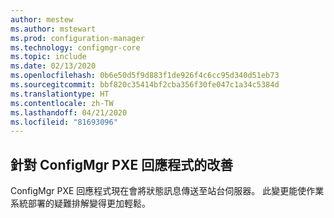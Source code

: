 ```yaml
---
author: mestew
ms.author: mstewart
ms.prod: configuration-manager
ms.technology: configmgr-core
ms.topic: include
ms.date: 02/13/2020
ms.openlocfilehash: 0b6e50d5f9d883f1de926f4c6cc95d340d51eb73
ms.sourcegitcommit: bbf820c35414bf2cba356f30fe047c1a34c5384d
ms.translationtype: HT
ms.contentlocale: zh-TW
ms.lasthandoff: 04/21/2020
ms.locfileid: "81693096"
---
```

## <a name="improvements-to-the-configmgr-pxe-responder"></a><a name="bkmk_pxe"></a> 針對 ConfigMgr PXE 回應程式的改善 
<!--5568051 & 5528656-->
ConfigMgr PXE 回應程式現在會將狀態訊息傳送至站台伺服器。 此變更能使作業系統部署的疑難排解變得更加輕鬆。  
